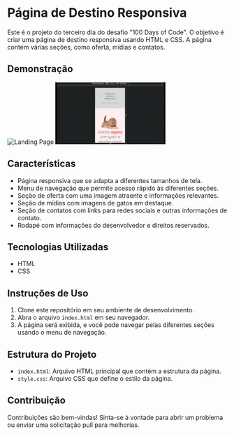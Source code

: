 # Página de Destino Responsiva

Este é o projeto do terceiro dia do desafio "100 Days of Code". O objetivo é criar uma página de destino responsiva usando HTML e CSS. A página contém várias seções, como oferta, mídias e contatos.

## Demonstração

<img src="./imagens/Dia%203%20-%20P%C3%A1gina%20de%20Destino%20Responsiva.png" alt="Landing Page" width="50%">
<img src="./imagens/dia_3_-_layout_responsivo_AdobeExpress.gif" alt="Video" width="50%">

## Características

- Página responsiva que se adapta a diferentes tamanhos de tela.
- Menu de navegação que permite acesso rápido às diferentes seções.
- Seção de oferta com uma imagem atraente e informações relevantes.
- Seção de mídias com imagens de gatos em destaque.
- Seção de contatos com links para redes sociais e outras informações de contato.
- Rodapé com informações do desenvolvedor e direitos reservados.

## Tecnologias Utilizadas

- HTML
- CSS

## Instruções de Uso

1. Clone este repositório em seu ambiente de desenvolvimento.
2. Abra o arquivo `index.html` em seu navegador.
3. A página será exibida, e você pode navegar pelas diferentes seções usando o menu de navegação.

## Estrutura do Projeto

- `index.html`: Arquivo HTML principal que contém a estrutura da página.
- `style.css`: Arquivo CSS que define o estilo da página.

## Contribuição

Contribuições são bem-vindas! Sinta-se à vontade para abrir um problema ou enviar uma solicitação pull para melhorias.
